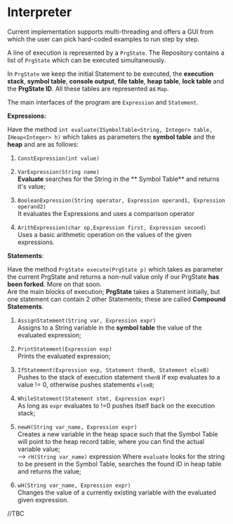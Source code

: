 # Interpreter

Current implementation supports multi-threading and offers a GUI from which the user can pick hard-coded examples to run step by step.

A line of execution is represented by a `PrgState`.
The Repository contains a list of `PrgState` which can be executed simultaneously.

In `PrgState` we keep the initial Statement to be executed, the **execution stack**,  **symbol table**, **console output**, **file table**, **heap table**, **lock table**  and the **PrgState ID**.
All these tables are represented as `Map`.

The main interfaces of the program are `Expression` and `Statement`.

**Expressions:**

Have the method `int evaluate(ISymbolTable<String, Integer> table, IHeap<Integer> h)` which takes as parameters the **symbol table** and the **heap** and are as follows:

1. `ConstExpression(int value)`

2.  `VarExpression(String name)`  
**Evaluate** searches for the String in the ** Symbol Table** and returns it's value;

3. `BooleanExpression(String operator, Expression operand1, Expression operand2)`  
It evaluates the Expressions and uses a comparison operator 

4. `ArithExpression(char op,Expression first, Expression second)`  
Uses a basic arithmetic operation on the values of the given expressions.

**Statements**:

Have the method `PrgState execute(PrgState p)` which takes as parameter the current PrgState and returns a non-null value only if our PrgState **has been forked**. More on that soon.  
Are the main blocks of execution;  **PrgState** takes a Statement initially, but one statement can contain 2 other Statements; these are called **Compound Statements**.

1. `AssignStatement(String var, Expression expr)`  
Assigns to a String variable in the **symbol table** the value of the evaluated expression;

2. `PrintStatement(Expression exp)`  
Prints the evaluated expression;

3. `IfStatement(Expression exp, Statement thenB, Statement elseB)`  
Pushes to the stack of execution statement `thenB` if exp evaluates to a value  != 0, otherwise pushes statements `elseB`;

3. `WhileStatement(Statement stmt, Expression expr)`  
As long as `expr` evaluates to !=0 pushes itself back on the execution stack;

4. `newH(String var_name, Expression expr)`  
Creates a new variable in the heap space such that the Symbol Table will point to the heap record table, where you can find the actual variable value;  
--> `rH(String var_name)` expression
Where `evaluate` looks for the string to be present in the Symbol Table, searches the found ID in heap table and returns the value; 

5. `wH(String var_name, Expression expr) `  
Changes the value of a currently existing variable with the evaluated given expression.

//TBC
